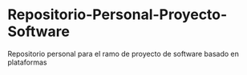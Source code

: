 # Repositorio-Personal-Proyecto-Software
Repositorio personal para el ramo de proyecto de software basado en plataformas
